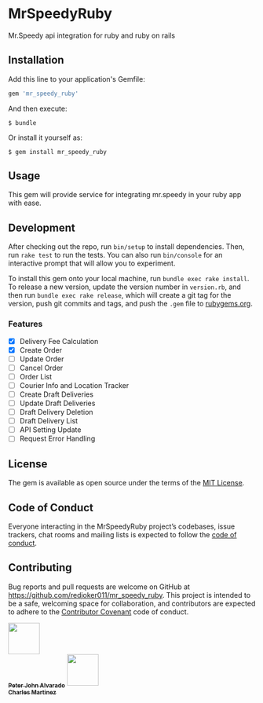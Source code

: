 # MrSpeedyRuby
Mr.Speedy api integration for ruby and ruby on rails

## Installation

Add this line to your application's Gemfile:

```ruby
gem 'mr_speedy_ruby'
```

And then execute:

    $ bundle

Or install it yourself as:

    $ gem install mr_speedy_ruby

## Usage
This gem will provide service for integrating mr.speedy in your ruby app with
ease.

## Development

After checking out the repo, run `bin/setup` to install dependencies. Then, run `rake test` to run the tests. You can also run `bin/console` for an interactive prompt that will allow you to experiment.

To install this gem onto your local machine, run `bundle exec rake install`. To release a new version, update the version number in `version.rb`, and then run `bundle exec rake release`, which will create a git tag for the version, push git commits and tags, and push the `.gem` file to [rubygems.org](https://rubygems.org).


### Features

- [x] Delivery Fee Calculation
- [x] Create Order
- [ ] Update Order
- [ ] Cancel Order
- [ ] Order List
- [ ] Courier Info and Location Tracker
- [ ] Create Draft Deliveries
- [ ] Update Draft Deliveries
- [ ] Draft Delivery Deletion
- [ ] Draft Delivery List
- [ ] API Setting Update
- [ ] Request Error Handling

## License

The gem is available as open source under the terms of the [MIT License](https://opensource.org/licenses/MIT).

## Code of Conduct

Everyone interacting in the MrSpeedyRuby project’s codebases, issue trackers, chat rooms and mailing lists is expected to follow the [code of conduct](https://github.com/[USERNAME]/mr_speedy_ruby/blob/master/CODE_OF_CONDUCT.md).

## Contributing
Bug reports and pull requests are welcome on GitHub at https://github.com/redjoker011/mr_speedy_ruby. This project is intended to be a safe, welcoming space for collaboration, and contributors are expected to adhere to the [Contributor Covenant](http://contributor-covenant.org) code of conduct.

<!-- ALL-CONTRIBUTORS-LIST:START - Do not remove or modify this section -->

[<img src="https://avatars2.githubusercontent.com/u/22144212?v=4" width="64px;"/><br /><sub><b>Peter John Alvarado</b></sub>](https://github.com/redjoker011)
[<img src="https://avatars2.githubusercontent.com/u/34258568?v=4" width="64px;"/><br /><sub><b>Charles Martinez</b></sub>](https://github.com/cjbmartinez)

<!-- ALL-CONTRIBUTORS-LIST:END - Do not remove or modify this section -->
